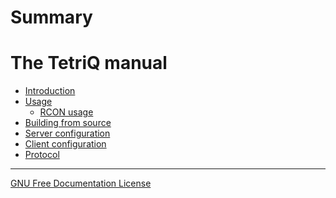 <!--
SPDX-FileCopyrightText: 2024 The TetriQ authors

SPDX-License-Identifier: GFDL-1.3-or-later
-->

# Summary

# The TetriQ manual

 - [Introduction](./introduction.md)
 - [Usage](./usage.md)
   - [RCON usage](./rcon_usage.md)
 - [Building from source](./building.md)
 - [Server configuration](./server_configuration.md)
 - [Client configuration](./client_configuration.md)
 - [Protocol](./protocol.md)

---
[GNU Free Documentation License](./gfdl.md)
